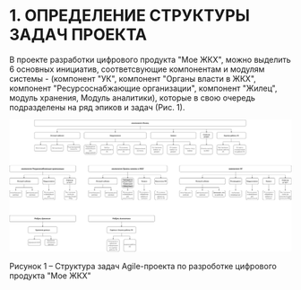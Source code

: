 # 1. ОПРЕДЕЛЕНИЕ СТРУКТУРЫ ЗАДАЧ ПРОЕКТА  


В проекте разработки цифрового продукта "Мое ЖКХ", можно выделить 6 основных инициатив, соответсвующие компонентам и модулям системы - (компонент "УК", компонент "Органы власти в ЖКХ", компонент "Ресурсоснабжающие организации", компонент "Жилец", модуль хранения, Модуль аналитики), которые в свою очередь подразделены на ряд эпиков и задач (Рис. 1).



![Рисунок-1](./materials/Structure_defenition.png)  

Рисунок 1 – Структура задач Agile-проекта по разроботке цифрового продукта "Мое ЖКХ"
